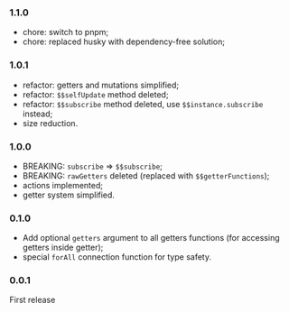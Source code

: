 ### 1.1.0
* chore: switch to pnpm;
* chore: replaced husky with dependency-free solution;

### 1.0.1
* refactor: getters and mutations simplified;
* refactor: `$$selfUpdate` method deleted;
* refactor: `$$subscribe` method deleted, 
  use `$$instance.subscribe` instead;
* size reduction.

### 1.0.0
* BREAKING: `subscribe` => `$$subscribe`;
* BREAKING: `rawGetters` deleted (replaced with `$$getterFunctions`);
* actions implemented;
* getter system simplified.

### 0.1.0
* Add optional `getters` argument to all getters functions
  (for accessing getters inside getter);
* special `forAll` connection function for type safety.

### 0.0.1
First release
